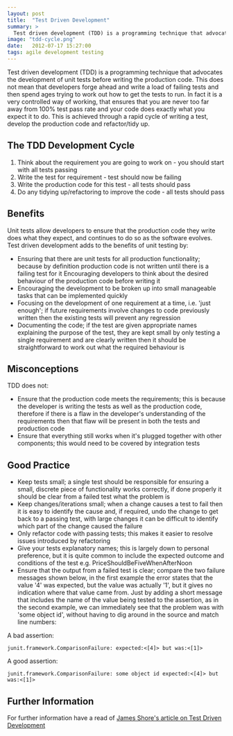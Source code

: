 ```yaml
---
layout: post
title:  "Test Driven Development"
summary: >
  Test driven development (TDD) is a programming technique that advocates the development of unit tests before writing the production code. This does not mean that developers forge ahead and write a load of failing tests and then spend ages trying to work out how to get the tests to run. In fact it is a very controlled way of working, that ensures that you are never too far away from 100% test pass rate and your code does exactly what you expect it to do. This is achieved through a rapid cycle of writing a test, develop the production code and refactor/tidy up.
image: "tdd-cycle.png"
date:   2012-07-17 15:27:00
tags: agile development testing
---
```

Test driven development (TDD) is a programming technique that advocates the development of unit tests before writing the production code. This does not mean that developers forge ahead and write a load of failing tests and then spend ages trying to work out how to get the tests to run. In fact it is a very controlled way of working, that ensures that you are never too far away from 100% test pass rate and your code does exactly what you expect it to do. This is achieved through a rapid cycle of writing a test, develop the production code and refactor/tidy up.

## The TDD Development Cycle

1. Think about the requirement you are going to work on - you should start with all tests passing
2. Write the test for requirement - test should now be failing
3. Write the production code for this test - all tests should pass
4. Do any tidying up/refactoring to improve the code - all tests should pass

## Benefits

Unit tests allow developers to ensure that the production code they write does what they expect, and continues to do so as the software evolves. Test driven development adds to the benefits of unit testing by:

* Ensuring that there are unit tests for all production functionality; because by definition production code is not written until there is a failing test for it
Encouraging developers to think about the desired behaviour of the production code before writing it
* Encouraging the development to be broken up into small manageable tasks that can be implemented quickly
* Focusing on the development of one requirement at a time, i.e. 'just enough'; if future requirements involve changes to code previously written then the existing tests will prevent any regression
* Documenting the code; if the test are given appropriate names explaining the purpose of the test, they are kept small by only testing a single requirement and are clearly written then it should be straightforward to work out what the required behaviour is

## Misconceptions

TDD does not:

* Ensure that the production code meets the requirements; this is because the developer is writing the tests as well as the production code, therefore if there is a flaw in the developer's understanding of the requirements then that flaw will be present in both the tests and production code
* Ensure that everything still works when it's plugged together with other components; this would need to be covered by integration tests

## Good Practice

* Keep tests small; a single test should be responsible for ensuring a small, discrete piece of functionality works correctly, if done properly it should be clear from a failed test what the problem is
* Keep changes/iterations small; when a change causes a test to fail then it is easy to identify the cause and, if required, undo the change to get back to a passing test, with large changes it can be difficult to identify which part of the change caused the failure
* Only refactor code with passing tests; this makes it easier to resolve issues introduced by refactoring
* Give your tests explanatory names; this is largely down to personal preference, but it is quite common to include the expected outcome and conditions of the test e.g. PriceShouldBeFiveWhenAfterNoon
* Ensure that the output from a failed test is clear; compare the two failure messages shown below, in the first example the error states that the value '4' was expected, but the value was actually '1', but it gives no indication where that value came from. Just by adding a short message that includes the name of the value being tested to the assertion, as in the second example, we can immediately see that the problem was with 'some object id', without having to dig around in the source and match line numbers:

A bad assertion:

`junit.framework.ComparisonFailure: expected:<[4]> but was:<[1]>`

A good assertion:

`junit.framework.ComparisonFailure: some object id expected:<[4]> but was:<[1]>`

## Further Information

For further information have a read of [James Shore's article on Test Driven Development][james-shore-tdd]

[james-shore-tdd]:   http://www.jamesshore.com/Agile-Book/test_driven_development.html
